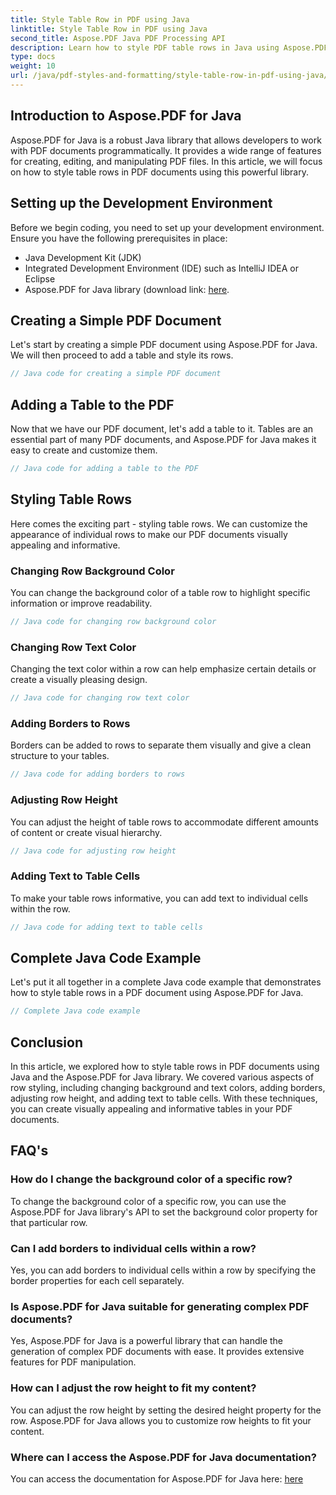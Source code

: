 ```yaml
---
title: Style Table Row in PDF using Java
linktitle: Style Table Row in PDF using Java
second_title: Aspose.PDF Java PDF Processing API
description: Learn how to style PDF table rows in Java using Aspose.PDF for Java. Customize colors, add borders, and more in this comprehensive guide.
type: docs
weight: 10
url: /java/pdf-styles-and-formatting/style-table-row-in-pdf-using-java/
---
```


## Introduction to Aspose.PDF for Java

Aspose.PDF for Java is a robust Java library that allows developers to work with PDF documents programmatically. It provides a wide range of features for creating, editing, and manipulating PDF files. In this article, we will focus on how to style table rows in PDF documents using this powerful library.

## Setting up the Development Environment

Before we begin coding, you need to set up your development environment. Ensure you have the following prerequisites in place:

- Java Development Kit (JDK)
- Integrated Development Environment (IDE) such as IntelliJ IDEA or Eclipse
- Aspose.PDF for Java library (download link: [here](https://releases.aspose.com/pdf/java/).

## Creating a Simple PDF Document

Let's start by creating a simple PDF document using Aspose.PDF for Java. We will then proceed to add a table and style its rows.

```java
// Java code for creating a simple PDF document
```

## Adding a Table to the PDF

Now that we have our PDF document, let's add a table to it. Tables are an essential part of many PDF documents, and Aspose.PDF for Java makes it easy to create and customize them.

```java
// Java code for adding a table to the PDF
```

## Styling Table Rows

Here comes the exciting part - styling table rows. We can customize the appearance of individual rows to make our PDF documents visually appealing and informative.

### Changing Row Background Color

You can change the background color of a table row to highlight specific information or improve readability.

```java
// Java code for changing row background color
```

### Changing Row Text Color

Changing the text color within a row can help emphasize certain details or create a visually pleasing design.

```java
// Java code for changing row text color
```

### Adding Borders to Rows

Borders can be added to rows to separate them visually and give a clean structure to your tables.

```java
// Java code for adding borders to rows
```

### Adjusting Row Height

You can adjust the height of table rows to accommodate different amounts of content or create visual hierarchy.

```java
// Java code for adjusting row height
```

### Adding Text to Table Cells

To make your table rows informative, you can add text to individual cells within the row.

```java
// Java code for adding text to table cells
```

## Complete Java Code Example

Let's put it all together in a complete Java code example that demonstrates how to style table rows in a PDF document using Aspose.PDF for Java.

```java
// Complete Java code example
```

## Conclusion

In this article, we explored how to style table rows in PDF documents using Java and the Aspose.PDF for Java library. We covered various aspects of row styling, including changing background and text colors, adding borders, adjusting row height, and adding text to table cells. With these techniques, you can create visually appealing and informative tables in your PDF documents.

## FAQ's

### How do I change the background color of a specific row?

To change the background color of a specific row, you can use the Aspose.PDF for Java library's API to set the background color property for that particular row.

### Can I add borders to individual cells within a row?

Yes, you can add borders to individual cells within a row by specifying the border properties for each cell separately.

### Is Aspose.PDF for Java suitable for generating complex PDF documents?

Yes, Aspose.PDF for Java is a powerful library that can handle the generation of complex PDF documents with ease. It provides extensive features for PDF manipulation.

### How can I adjust the row height to fit my content?

You can adjust the row height by setting the desired height property for the row. Aspose.PDF for Java allows you to customize row heights to fit your content.

### Where can I access the Aspose.PDF for Java documentation?

You can access the documentation for Aspose.PDF for Java here: [here](https://reference.aspose.com/pdf/java/)
